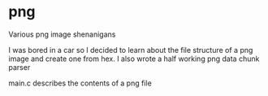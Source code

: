 # png

Various png image shenanigans

I was bored in a car so I decided to learn about the file structure of a png image and create one from hex. I also wrote a half working png data chunk parser

main.c describes the contents of a png file
